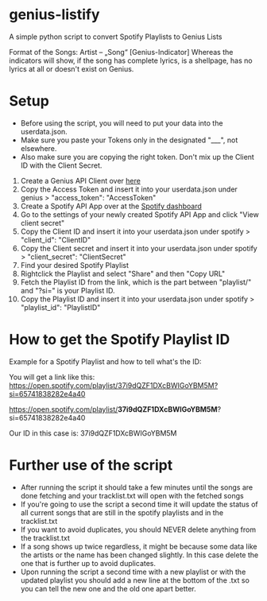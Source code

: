 # genius-listify
A simple python script to convert Spotify Playlists to Genius Lists

Format of the Songs:
Artist – „Song“ [Genius-Indicator]
Whereas the indicators will show, if the song has complete lyrics, is a shellpage, has no lyrics at all or doesn't exist on Genius.	

# Setup
- Before using the script, you will need to put your data into the userdata.json.
- Make sure you paste your Tokens only in the designated "___", not elsewhere.
- Also make sure you are copying the right token. Don't mix up the Client ID with the Client Secret.

1. Create a Genius API Client over [here](https://genius.com/api-clients/new)
2. Copy the Access Token and insert it into your userdata.json under genius > "access_token": "AccessToken"
3. Create a Spotify API App over at the [Spotify dashboard](https://developer.spotify.com/dashboard)
4. Go to the settings of your newly created Spotify API App and click "View client secret"
5. Copy the Client ID and insert it into your userdata.json under spotify > "client_id": "ClientID"
6. Copy the Client secret and insert it into your userdata.json under spotify > "client_secret": "ClientSecret"
7. Find your desired Spotify Playlist
8. Rightclick the Playlist and select "Share" and then "Copy URL"
9. Fetch the Playlist ID from the link, which is the part between "playlist/" and "?si=" is your Playlist ID.
10. Copy the Playlist ID and insert it into your userdata.json under spotify > "playlist_id": "PlaylistID"

# How to get the Spotify Playlist ID
Example for a Spotify Playlist and how to tell what's the ID:

You will get a link like this: https://open.spotify.com/playlist/37i9dQZF1DXcBWIGoYBM5M?si=65741838282e4a40

https://open.spotify.com/playlist/<b>37i9dQZF1DXcBWIGoYBM5M</b>?si=65741838282e4a40

Our ID in this case is: 37i9dQZF1DXcBWIGoYBM5M

# Further use of the script
- After running the script it should take a few minutes until the songs are done fetching and your tracklist.txt will open with the fetched songs
- If you're going to use the script a second time it will update the status of all current songs that are still in the spotify playlists and in the tracklist.txt
- If you want to avoid duplicates, you should NEVER delete anything from the tracklist.txt
- If a song shows up twice regardless, it might be because some data like the artists or the name has been changed slightly. In this case delete the one that is further up to avoid duplicates.
- Upon running the script a second time with a new playlist or with the updated playlist you should add a new line at the bottom of the .txt so you can tell the new one and the old one apart better.
